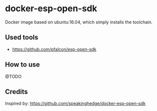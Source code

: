 # docker-esp-open-sdk

Docker image based on ubuntu:16.04, which simply installs the toolchain.

## Used tools

* https://github.com/pfalcon/esp-open-sdk

## How to use

@TODO

## Credits

Inspired by: https://github.com/speakinghedge/docker-esp-open-sdk